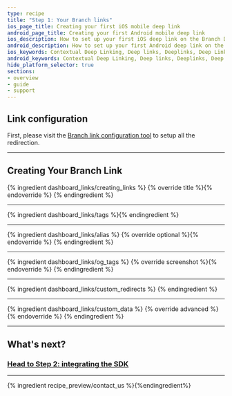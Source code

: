 ```yaml
---
type: recipe
title: "Step 1: Your Branch links"
ios_page_title: Creating your first iOS mobile deep link
android_page_title: Creating your first Android mobile deep link
ios_description: How to set up your first iOS deep link on the Branch Dashboard. Select the data to pass through the install of your app and set up the analytics.
android_description: How to set up your first Android deep link on the Branch Dashboard. Select the data to pass through the install of your app and set up the analytics.
ios_keywords: Contextual Deep Linking, Deep links, Deeplinks, Deep Linking, Deeplinking, Deferred Deep Linking, Deferred Deeplinking, Google App Indexing, Google App Invites, Apple Universal Links, Apple Spotlight Search, Facebook App Links, AppLinks, Deepviews, Deep views, Link configuration, Analytics, Custom Link, Deep Link Data, iOS, objective-c, swift
android_keywords: Contextual Deep Linking, Deep links, Deeplinks, Deep Linking, Deeplinking, Deferred Deep Linking, Deferred Deeplinking, Google App Indexing, Google App Invites, Apple Universal Links, Apple Spotlight Search, Facebook App Links, AppLinks, Deepviews, Deep views, Link configuration, Analytics, Custom Link, Deep Link Data, Android
hide_platform_selector: true
sections:
- overview
- guide
- support
---
```


## Link configuration

First, please visit the [Branch link configuration tool](https://start.branch.io/) to setup all the redirection.

-----

## Creating Your Branch Link

{% ingredient dashboard_links/creating_links %}
	{% override title %}{% endoverride %}
{% endingredient %}

-----

{% ingredient dashboard_links/tags %}{% endingredient %}

-----

{% ingredient dashboard_links/alias %}
	{% override optional %}{% endoverride %}
{% endingredient %}

-----

{% ingredient dashboard_links/og_tags %}
{% override screenshot %}{% endoverride %}
{% endingredient %}

-----

{% ingredient dashboard_links/custom_redirects %}
{% endingredient %}

-----

{% ingredient dashboard_links/custom_data %}
	{% override advanced %}{% endoverride %}
{% endingredient %}
<!--- /Creating your Link -->

-----

## What's next?

### [Head to Step 2: integrating the SDK](/recipes/add_the_sdk/{{page.platform}})

-----

{% ingredient recipe_preview/contact_us %}{%endingredient%}

